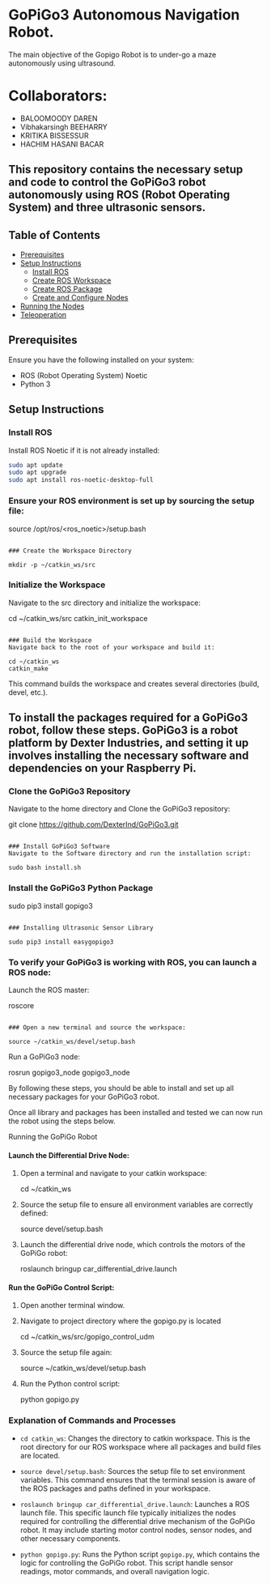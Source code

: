 # GoPiGo3 Autonomous Navigation Robot.
   The main objective of the Gopigo Robot is to under-go a maze autonomously using ultrasound.
# Collaborators:
 - BALOOMOODY DAREN 
 - Vibhakarsingh BEEHARRY
 - KRITIKA BISSESSUR
 - HACHIM HASANI BACAR
   
## This repository contains the necessary setup and code to control the GoPiGo3 robot autonomously using ROS (Robot Operating System) and three ultrasonic sensors.

## Table of Contents

- [Prerequisites](#prerequisites)
- [Setup Instructions](#setup-instructions)
  - [Install ROS](#install-ros)
  - [Create ROS Workspace](#create-ros-workspace)
  - [Create ROS Package](#create-ros-package)
  - [Create and Configure Nodes](#create-and-configure-nodes)
- [Running the Nodes](#running-the-nodes)
- [Teleoperation](#teleoperation)

## Prerequisites
Ensure you have the following installed on your system:
- ROS (Robot Operating System) Noetic
- Python 3

## Setup Instructions
### Install ROS
Install ROS Noetic if it is not already installed:

```sh
sudo apt update
sudo apt upgrade
sudo apt install ros-noetic-desktop-full
```

### Ensure your ROS environment is set up by sourcing the setup file:
 
source /opt/ros/<ros_noetic>/setup.bash
```

### Create the Workspace Directory
 
mkdir -p ~/catkin_ws/src
```

### Initialize the Workspace
Navigate to the src directory and initialize the workspace:

cd ~/catkin_ws/src
catkin_init_workspace
```

### Build the Workspace
Navigate back to the root of your workspace and build it:

cd ~/catkin_ws
catkin_make
```
This command builds the workspace and creates several directories (build, devel, etc.).


## To install the packages required for a GoPiGo3 robot, follow these steps. GoPiGo3 is a robot platform by Dexter Industries, and setting it up involves installing the necessary software and dependencies on your Raspberry Pi.

### Clone the GoPiGo3 Repository
Navigate to the home directory and Clone the GoPiGo3 repository:

git clone https://github.com/DexterInd/GoPiGo3.git
```

### Install GoPiGo3 Software
Navigate to the Software directory and run the installation script:

sudo bash install.sh
```

### Install the GoPiGo3 Python Package

sudo pip3 install gopigo3
```

### Installing Ultrasonic Sensor Library

sudo pip3 install easygopigo3
```

### To verify your GoPiGo3 is working with ROS, you can launch a ROS node:
Launch the ROS master:
 
roscore
```

### Open a new terminal and source the workspace:

source ~/catkin_ws/devel/setup.bash
```

Run a GoPiGo3 node:

rosrun gopigo3_node gopigo3_node

By following these steps, you should be able to install and set up all necessary packages for your GoPiGo3 robot.


Once all library and packages has been installed and tested we can now run the robot using the steps below.

Running the GoPiGo Robot

#### Launch the Differential Drive Node:

1. Open a terminal and navigate to your catkin workspace:
   
   cd ~/catkin_ws


2. Source the setup file to ensure all environment variables are correctly defined:
  
   source devel/setup.bash


3. Launch the differential drive node, which controls the motors of the GoPiGo robot:
   
   roslaunch bringup car_differential_drive.launch


#### Run the GoPiGo Control Script:

1. Open another terminal window.

2. Navigate to project directory where the gopigo.py is located

   cd ~/catkin_ws/src/gopigo_control_udm

3. Source the setup file again:

   source ~/catkin_ws/devel/setup.bash


4. Run the Python control script:

   python gopigo.py
 

### Explanation of Commands and Processes

- `cd catkin_ws`: Changes the directory to  catkin workspace. This is the root directory for our ROS workspace where all packages and build files are located.

- `source devel/setup.bash`: Sources the setup file to set environment variables. This command ensures that the terminal session is aware of the ROS packages and paths defined in your workspace.

- `roslaunch bringup car_differential_drive.launch`: Launches a ROS launch file. This specific launch file typically initializes the nodes required for controlling the differential drive mechanism of the GoPiGo robot. It may include starting motor control nodes, sensor nodes, and other necessary components.

- `python gopigo.py`: Runs the Python script `gopigo.py`, which contains the logic for controlling the GoPiGo robot. This script  handle sensor readings, motor commands, and overall navigation logic.
